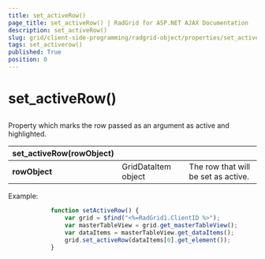 ```yaml
---
title: set_activeRow()
page_title: set_activeRow() | RadGrid for ASP.NET AJAX Documentation
description: set_activeRow()
slug: grid/client-side-programming/radgrid-object/properties/set_activerow()
tags: set_activerow()
published: True
position: 0
---
```


# set_activeRow()



## 

Property which marks the row passed as an argument as active and highlighted.


|  **set_activeRow(rowObject)**  |  |  |
| ------ | ------ | ------ |
| **rowObject** |GridDataItem object|The row that will be set as active.|

Example:

````JavaScript
	        function setActiveRow() {
	            var grid = $find("<%=RadGrid1.ClientID %>");
	            var masterTableView = grid.get_masterTableView();
	            var dataItems = masterTableView.get_dataItems();
	            grid.set_activeRow(dataItems[0].get_element());            
	        }
````



